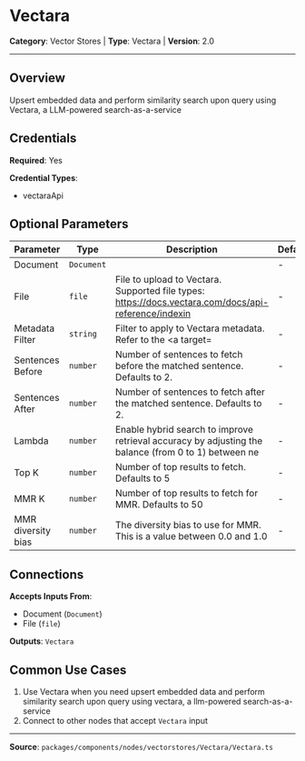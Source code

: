 # Vectara

**Category**: Vector Stores | **Type**: Vectara | **Version**: 2.0

---

## Overview

Upsert embedded data and perform similarity search upon query using Vectara, a LLM-powered search-as-a-service

## Credentials

**Required**: Yes

**Credential Types**:
- vectaraApi

## Optional Parameters

| Parameter | Type | Description | Default |
|-----------|------|-------------|---------|
| Document | `Document` |  | - |
| File | `file` | File to upload to Vectara. Supported file types: https://docs.vectara.com/docs/api-reference/indexin | - |
| Metadata Filter | `string` | Filter to apply to Vectara metadata. Refer to the <a target= | - |
| Sentences Before | `number` | Number of sentences to fetch before the matched sentence. Defaults to 2. | - |
| Sentences After | `number` | Number of sentences to fetch after the matched sentence. Defaults to 2. | - |
| Lambda | `number` | Enable hybrid search to improve retrieval accuracy by adjusting the balance (from 0 to 1) between ne | - |
| Top K | `number` | Number of top results to fetch. Defaults to 5 | - |
| MMR K | `number` | Number of top results to fetch for MMR. Defaults to 50 | - |
| MMR diversity bias | `number` | The diversity bias to use for MMR. This is a value between 0.0 and 1.0 | - |

## Connections

**Accepts Inputs From**:
- Document (`Document`)
- File (`file`)

**Outputs**: `Vectara`

## Common Use Cases

1. Use Vectara when you need upsert embedded data and perform similarity search upon query using vectara, a llm-powered search-as-a-service
2. Connect to other nodes that accept `Vectara` input

---

**Source**: `packages/components/nodes/vectorstores/Vectara/Vectara.ts`